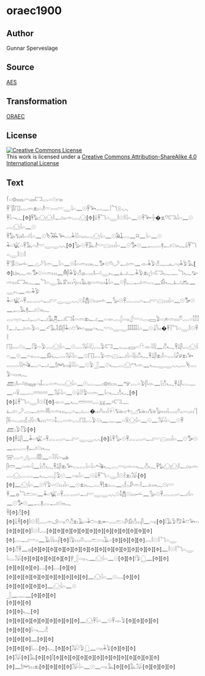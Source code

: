 # oraec1900

## Author

Gunnar Sperveslage

## Source

[AES](https://github.com/simondschweitzer/aes)

## Transformation

[ORAEC](https://oraec.github.io/)

## License

<a rel="license" href="http://creativecommons.org/licenses/by-sa/4.0/"><img alt="Creative Commons License" style="border-width:0" src="https://i.creativecommons.org/l/by-sa/4.0/88x31.png" /></a><br />This work is licensed under a <a rel="license" href="http://creativecommons.org/licenses/by-sa/4.0/">Creative Commons Attribution-ShareAlike 4.0 International License</a>

## Text

𓆳𓏏𓊗𓏤𓏤𓏤𓏤𓏤𓏤𓇹𓏤𓏤𓏤𓏤𓉐𓂋𓏏𓇳𓏤𓎆𓏤𓏤𓏤<br>
𓋹𓊹𓄤𓉔𓂋𓏛𓁷𓏤𓏏𓁦𓎟𓇯𓎟𓇾𓇋𓏏𓈖𓇳𓋹𓅨𓂋𓊃𓌉𓆓𓇶𓈅𓈅<br>
𓋹𓇋𓏏𓆑[⯑]𓋹𓅊𓈌𓈌𓎛𓂝𓏭𓏛𓐛𓈌[⯑]𓏙𓋹𓆓𓏏𓇾𓎛𓇳𓎛𓇋𓏏𓈖𓇳𓋹𓅨𓏶�𓁷𓄣𓉐𓏤𓇋𓏏𓈖𓇳𓐛𓈌𓇋𓏏𓈖𓇳<br>
𓋹𓅃𓃒𓂡𓇋𓏏𓈖𓇳𓌸𓅒𓅨𓂋𓇓𓇋𓇋𓏏𓏥𓐛𓈌𓇋𓏏𓈖𓇳𓅉𓍞𓂋𓈖𓍶𓈖𓇋𓏏𓈖𓇳<br>
𓇓𓏏𓆤𓏏𓋹𓅓𓏏𓁦𓎟𓇾𓇾𓈅𓈅[⯑]𓅭𓇳𓋹𓅓𓁦𓎟𓈍𓏥𓇋𓏏𓈖𓇳𓅜𓇳𓈖𓉻𓐛𓊢𓂝𓇳𓏤𓆑𓏙𓋹𓆓𓏏𓇾𓎛𓇳𓎛<br>
𓋹𓊹𓄤𓇳𓏤𓌡𓈖𓈎𓌳𓌙𓏛𓈖𓇋𓏏𓈖𓇳𓄤𓏏𓏛𓏥𓆑𓅜𓇳𓄣𓏤𓌳𓂝𓏛𓈖𓁹𓇓𓅱𓀭𓊃𓊵𓏏𓊪𓇓𓅱𓅓[⯑]𓂓𓏤𓆑𓁹𓅜𓇳𓏏𓏛𓏥𓈖𓄟𓋴𓇓𓅱𓀭𓐍𓂋𓊪𓂡𓇾𓏤𓈅𓈖𓂞𓊃𓇓𓅱𓁷𓏤𓊨𓏏𓉐𓆑𓊃𓆓𓆑𓅰𓏛𓏥𓉐𓏤𓆑𓈖𓆓𓏏𓇾𓅓𓁨𓏤𓏥𓆐𓏥𓅓𓐍𓏏𓏛𓏥𓍞𓇋𓏏𓈖𓇳𓋴𓉻𓂝𓏛𓂋𓈖𓀁𓆑𓂞𓃹𓈖𓇾𓏤𓈅𓈖𓁹𓇓𓅱<br>
𓇓𓏏𓆤𓏏𓋹𓐛𓐙𓏏𓂝𓎟𓇾𓇾𓈅𓈅𓇳𓄤𓆣𓇳𓏥𓌡𓈖𓅭𓇳𓋹𓐛𓐙𓏏𓂝𓎟𓈍𓏥𓇋𓏏𓈖𓇳𓅜𓇳𓈖𓉻𓅓𓊢𓂝𓇳𓏤𓆑<br>
𓂋𓏏𓊪𓏏𓂝𓉻𓏏𓂝𓅓𓉥𓂝𓉐𓄤𓏏𓏛𓁷𓏤𓂝𓈖𓏏𓁺𓐛𓆄𓏏𓏭𓋛𓎟𓏏𓂋𓈙𓅱𓏏𓂉𓏛𓏥𓎸𓐛𓏏𓎿𓎿𓎿𓎛𓂝𓂝𓏛𓅱𓏏𓈖𓄔𓅓𓄤𓀁𓋴𓇓𓏏𓈞𓅨𓏏𓈘𓏏𓆑𓎟𓏏𓇾𓇾𓄤𓄤𓄤𓄤𓄤𓇋𓏏𓈖𓇳𓇍𓍘𓏭�𓋹𓍘𓆓𓏏𓇾𓎛𓇳𓋹𓎛<br>
𓉔𓂋𓇳𓊪𓈖𓇋𓅱𓏏𓅱𓐛𓈌𓇋𓏏𓈖𓇳𓐛𓅮𓇋𓆭𓐛𓅱𓉐𓈖𓊪𓊃𓈙𓏏𓎅𓁹𓇋𓇋𓍛𓈖𓀯𓆑𓋹𓍑𓋴𓐛𓈌𓇋𓏏𓈖𓇳𓈖𓏏𓏭𓂋𓈖𓀁𓆑𓂋𓅮𓇋𓏏𓈖𓇳𓉔𓂋𓅱𓏛𓈍𓂝𓇋𓏏𓇋𓍛𓏤𓀯𓆑𓋹𓍑𓋴𓁷𓏤𓎛𓏏𓂋𓇋𓃗𓁷𓏤𓅨𓂋𓂋𓇋𓇋𓌝𓉻𓏏𓂝𓈖𓌀𓋞𓏥𓏇𓇋𓇋𓏏𓈖𓇳𓅱𓃀𓈖𓇳𓆑𓐛𓈌𓎔𓏛𓈖𓆑𓇾𓇾𓈅𓈅𓐛𓌸𓂋𓅱𓏏𓏥𓆑<br>
𓊏𓊪𓂡𓁶𓏤𓈐𓏏𓏤𓄤𓂋𓏏𓏛𓂋𓈌𓇋𓏏𓈖𓇳𓐛𓊃𓊪𓊗𓁶𓊪𓏭𓈖𓅠𓐛𓏏𓅱𓋴𓁹𓈖𓍛𓀯𓆑𓋹𓍑𓋴𓂋𓊃𓈖𓏏𓍰𓊃𓐛𓏠𓏌𓏌𓏌𓈖𓅮𓇋𓏏𓈖𓇳𓏇𓇋𓎗𓅱𓏏𓏛𓈖𓇋𓏏𓆑𓀭𓆑[⯑][⯑]𓏙𓋹𓆓𓏏𓇾𓎛𓇳𓎛[⯑]𓁹𓏏𓈖𓆑𓏠𓏌𓏌𓏌𓐛𓄚𓈖𓏌𓉐𓊃<br>
𓂞𓏏𓌳𓐙𓂝𓏛𓇎𓏏𓏛𓏥𓉻𓏏𓂝𓐛�𓏥𓏊𓏥𓇋𓍯𓃒𓏥𓇬𓈋𓃒𓏥𓃒𓅭𓏥𓇋𓂋𓊪𓏊𓂷𓈒𓏥𓊹𓋴𓌢𓏏𓂋𓏥𓆴𓊪𓇋𓇋𓏏𓆰𓏥𓎟𓏏𓄤𓂋𓏏𓏛𓐛𓉔𓂋𓅱𓇳𓏤𓈖𓊃𓈖𓏏𓍰𓈌𓇋𓏏𓈖𓇳𓈖𓅮𓇋𓏏𓈖𓇳𓋹<br>
𓊏𓊪𓅱𓎿𓅱[⯑][⯑]𓋹𓍑𓋴𓈖𓇓𓏏𓆤𓏏𓋹𓐛𓐙𓏏𓂝𓎟𓇾𓇾𓈅𓈅[⯑]𓏙𓋹𓅭𓇳𓋹𓐛𓐙𓏏𓂝𓎟𓈍𓏥𓇋𓏏𓈖𓇳𓅜𓇳𓈖𓉻𓐛𓊢𓂝𓇳𓏤𓆑<br>
𓈝𓐛𓏏𓂻𓐛𓏃𓈖𓏏𓍘𓇋𓇋𓏏𓊛<br>
𓋴𓏠𓈖𓏏𓏛𓇋𓈖𓍛𓀯𓆑𓋹𓍑𓋴𓁷𓏤𓅨𓂋𓂋𓇋𓏏𓇋𓏏𓌝𓆑𓐛𓂸𓏛𓏏𓆑𓀭𓆑𓋹𓅊𓈌𓈌𓎛𓂝𓏭𓏛𓐛𓈌𓐛𓂋𓈖𓆑𓐛𓆄𓅱𓇳𓈖𓏏𓏭𓇋𓏏𓈖𓇳𓏙𓋹𓆓𓏏𓇾𓎛𓇳𓎛𓁷𓏤𓅮[⯑][⯑]𓈖𓈌𓇋𓏏𓈖𓇳𓄜𓅱𓏏𓇳𓏥𓇋𓏏𓈖𓇳𓁷𓏤𓆑𓐛𓋹𓌀𓁷𓏤𓂋𓈖𓊪𓆴𓊪𓀔𓏛𓎛𓂝𓏥𓆑𓇳𓏤𓎟<br>
𓋹𓈖𓐍𓆓𓂧𓏏𓈖𓇓𓏏𓆤𓏏𓋹𓐛𓐙𓏏𓂝𓎟𓇾𓇾𓈅𓈅𓇳𓄤𓆣𓇳𓏥𓌡𓈖𓅭𓇳𓋹𓐛𓐙𓏏𓂝𓇋𓏏𓈖𓇳𓅜𓇳𓈖𓉻𓊢𓐛𓂝𓇳𓏤𓆑<br>
𓋹[⯑]𓀭[⯑][⯑]𓏙𓋹[⯑]𓎛𓇳𓎛𓇛𓐛𓏛𓄂𓏏𓏭𓄣𓀯𓁷𓏤𓄿𓏏𓇓𓈞𓏏𓁷𓏤𓄡𓂋𓂧𓀔𓀁𓀭𓏥𓋴𓈖𓏏𓏭[⯑]𓇋𓄿𓅱𓀗𓇓𓈞𓅨𓏏[⯑][⯑][⯑]𓎛𓇳𓎛𓐛[⯑][⯑][⯑][⯑][⯑][⯑][⯑][⯑][⯑][⯑][⯑][⯑][⯑][⯑]𓐛𓂝𓎡𓏏𓈖𓄿𓇋𓇋𓏥𓋴[⯑]𓇋𓅱𓏥𓌨𓂋𓂧𓏏𓏤𓄿𓏏[⯑][⯑][⯑][⯑]𓂋𓎛𓇳𓎛𓆓𓏏𓇾<br>
[⯑]𓀭𓋹𓈖𓐍[⯑][⯑][⯑][⯑][⯑][⯑][⯑][⯑][⯑][⯑][⯑][⯑][⯑][⯑][⯑][⯑]𓈖𓎛𓇳𓎛𓆓𓏏𓇾<br>
𓇋𓂋𓅮[⯑][⯑][⯑][⯑][⯑][⯑]𓋁𓃀𓏏𓏭𓈅𓈖𓈌𓇋𓏏𓈖𓇳[⯑][⯑]𓎗𓅱𓉸𓈖[⯑][⯑]<br>
[⯑][⯑][⯑][⯑]𓂋[⯑]𓂋[⯑][⯑]<br>
[⯑][⯑][⯑][⯑][⯑][⯑][⯑][⯑][⯑][⯑]𓈖𓈌𓇋𓏏𓈖𓇳𓂋[⯑][⯑]<br>
[⯑][⯑][⯑][⯑][⯑]𓈖𓈌𓇋𓏏𓈖𓇳<br>
𓃀𓈖𓊃𓈖[⯑][⯑][⯑]<br>
[⯑][⯑][⯑]<br>
[⯑][⯑]𓆑[⯑]<br>
[⯑][⯑][⯑][⯑][⯑][⯑][⯑][⯑][⯑]𓈖𓈌𓋹𓇋𓏏𓈖𓇳𓋹𓁹𓅱[⯑][⯑][⯑][⯑]<br>
[⯑][⯑][⯑]𓇋𓏏𓆑𓀭<br>
[⯑][⯑][⯑]𓈖[⯑][⯑]<br>
[⯑][⯑][⯑]𓇋𓂋[⯑]𓆑[⯑][⯑]𓅮𓎗𓅱𓉸𓈖𓏏𓏭𓇓𓅱[⯑][⯑][⯑]<br>
[⯑]𓅮[⯑]𓅓[⯑][⯑]𓌐[⯑][⯑][⯑][⯑][⯑][⯑][⯑][⯑][⯑][⯑][⯑][⯑][⯑][⯑]𓈖𓌀𓋞𓏥𓁷𓏤[⯑][⯑][⯑][⯑]𓅮𓇋𓏏𓈖𓇳𓈖𓏏𓏭𓅓[⯑][⯑]𓅓𓅮[⯑][⯑][⯑][⯑]<br>
